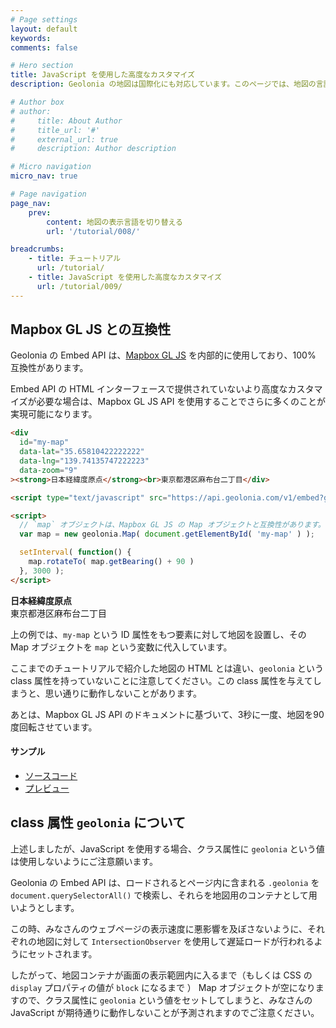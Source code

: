 ```yaml
---
# Page settings
layout: default
keywords:
comments: false

# Hero section
title: JavaScript を使用した高度なカスタマイズ
description: Geolonia の地図は国際化にも対応しています。このページでは、地図の言語の設定方法について紹介します。

# Author box
# author:
#     title: About Author
#     title_url: '#'
#     external_url: true
#     description: Author description

# Micro navigation
micro_nav: true

# Page navigation
page_nav:
    prev:
        content: 地図の表示言語を切り替える
        url: '/tutorial/008/'

breadcrumbs:
    - title: チュートリアル
      url: /tutorial/
    - title: JavaScript を使用した高度なカスタマイズ
      url: /tutorial/009/
---
```


## Mapbox GL JS との互換性

Geolonia の Embed API は、[Mapbox GL JS](https://docs.mapbox.com/mapbox-gl-js/api/) を内部的に使用しており、100% 互換性があります。

Embed API の HTML インターフェースで提供されていないより高度なカスタマイズが必要な場合は、Mapbox GL JS API を使用することでさらに多くのことが実現可能になります。

```html
<div
  id="my-map"
  data-lat="35.65810422222222"
  data-lng="139.74135747222223"
  data-zoom="9"
><strong>日本経緯度原点</strong><br>東京都港区麻布台二丁目</div>

<script type="text/javascript" src="https://api.geolonia.com/v1/embed?geolonia-api-key=YOUR-API-KEY"></script>

<script>
  // `map` オブジェクトは、Mapbox GL JS の Map オブジェクトと互換性があります。
  var map = new geolonia.Map( document.getElementById( 'my-map' ) );

  setInterval( function() {
    map.rotateTo( map.getBearing() + 90 )
  }, 3000 );
</script>
```

<div
  id="my-map-09"
  data-lat="35.65810422222222"
  data-lng="139.74135747222223"
  data-zoom="9"
><strong>日本経緯度原点</strong><br>東京都港区麻布台二丁目</div>

上の例では、`my-map` という ID 属性をもつ要素に対して地図を設置し、その Map オブジェクトを `map` という変数に代入しています。

ここまでのチュートリアルで紹介した地図の HTML とは違い、`geolonia` という class 属性を持っていないことに注意してください。この class 属性を与えてしまうと、思い通りに動作しないことがあります。

あとは、Mapbox GL JS API のドキュメントに基づいて、3秒に一度、地図を90度回転させています。

#### サンプル

* [ソースコード](https://github.com/geolonia/docs.geolonia.com/blob/master/examples/9-1.html)
* [プレビュー](/examples/9-1.html)

## class 属性 `geolonia` について

上述しましたが、JavaScript を使用する場合、クラス属性に `geolonia` という値は使用しないようにご注意願います。

Geolonia の Embed API は、ロードされるとページ内に含まれる `.geolonia` を `document.querySelectorAll()` で検索し、それらを地図用のコンテナとして用いようとします。

この時、みなさんのウェブページの表示速度に悪影響を及ぼさないように、それぞれの地図に対して `IntersectionObserver` を使用して遅延ロードが行われるようにセットされます。

したがって、地図コンテナが画面の表示範囲内に入るまで（もしくは CSS の `display` プロパティの値が `block` になるまで ） Map オブジェクトが空になりますので、クラス属性に `geolonia` という値をセットしてしまうと、みなさんの JavaScript が期待通りに動作しないことが予測されますのでご注意ください。
